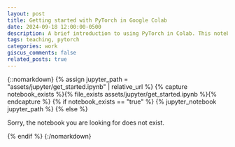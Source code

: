 ```yaml
---
layout: post
title: Getting started with PyTorch in Google Colab
date: 2024-09-18 12:00:00-0500
description: A brief introduction to using PyTorch in Colab. This notebook is adapted from some guest lectures I gave for courses for which I served as a TA.
tags: teaching, pytorch
categories: work
giscus_comments: false
related_posts: true
---
```


{::nomarkdown}
{% assign jupyter_path = "assets/jupyter/get_started.ipynb" | relative_url %}
{% capture notebook_exists %}{% file_exists assets/jupyter/get_started.ipynb %}{% endcapture %}
{% if notebook_exists == "true" %}
{% jupyter_notebook jupyter_path %}
{% else %}

<p>Sorry, the notebook you are looking for does not exist.</p>
{% endif %}
{:/nomarkdown}
